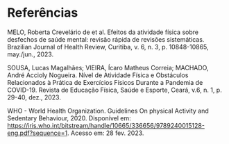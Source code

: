 # Referências


MELO, Roberta Crevelário de et al. Efeitos da atividade física sobre desfechos de saúde mental: revisão rápida de revisões sistemáticas. Brazilian Journal of Health Review, Curitiba, v. 6, n. 3, p. 10848-10865, may./jun., 2023.

SOUSA, Lucas Magalhães; VIEIRA, Ícaro Matheus Correia; MACHADO, André Accioly Nogueira. Nível de Atividade Física e Obstáculos Relacionados à Prática de Exercícios Físicos Durante a Pandemia de COVID-19. Revista de Educação Física, Saúde e Esporte, Ceará, v.6, n. 1, p. 29-40, dez., 2023.

WHO - World Health Organization. Guidelines On physical Activity and Sedentary Behaviour, 2020. Disponível em: https://iris.who.int/bitstream/handle/10665/336656/9789240015128-eng.pdf?sequence=1. 
Acesso em: 28 fev. 2023.
